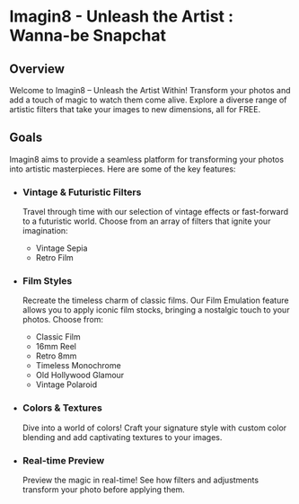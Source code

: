 

<h1>Imagin8 - Unleash the Artist : Wanna-be Snapchat</h1>

<h2>Overview</h2>
<p>Welcome to Imagin8 – Unleash the Artist Within! Transform your photos and add a touch of magic to watch them come alive. Explore a diverse range of artistic filters that take your images to new dimensions, all for FREE.</p>

<h2>Goals</h2>
<p>Imagin8 aims to provide a seamless platform for transforming your photos into artistic masterpieces. Here are some of the key features:</p>

<ul>
    <li>
        <h3>Vintage & Futuristic Filters</h3>
        <p>Travel through time with our selection of vintage effects or fast-forward to a futuristic world. Choose from an array of filters that ignite your imagination:</p>
        <ul>
            <li>Vintage Sepia</li>
            <li>Retro Film</li>
        </ul>
    </li>
    <li>
        <h3>Film Styles</h3>
        <p>Recreate the timeless charm of classic films. Our Film Emulation feature allows you to apply iconic film stocks, bringing a nostalgic touch to your photos. Choose from:</p>
        <ul>
            <li>Classic Film</li>
            <li>16mm Reel</li>
            <li>Retro 8mm</li>
            <li>Timeless Monochrome</li>
            <li>Old Hollywood Glamour</li>
            <li>Vintage Polaroid</li>
        </ul>
    </li>
    <li>
        <h3>Colors & Textures</h3>
        <p>Dive into a world of colors! Craft your signature style with custom color blending and add captivating textures to your images.</p>
    </li>
    <li>
        <h3>Real-time Preview</h3>
        <p>Preview the magic in real-time! See how filters and adjustments transform your photo before applying them.</p>
    </li>
</ul>

